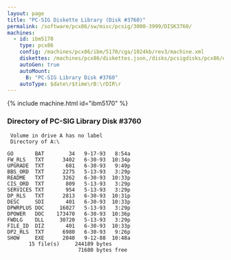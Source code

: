 ```yaml
---
layout: page
title: "PC-SIG Diskette Library (Disk #3760)"
permalink: /software/pcx86/sw/misc/pcsig/3000-3999/DISK3760/
machines:
  - id: ibm5170
    type: pcx86
    config: /machines/pcx86/ibm/5170/cga/1024kb/rev3/machine.xml
    diskettes: /machines/pcx86/diskettes.json,/disks/pcsigdisks/pcx86/diskettes.json
    autoGen: true
    autoMount:
      B: "PC-SIG Library Disk #3760"
    autoType: $date\r$time\rB:\rDIR\r
---
```


{% include machine.html id="ibm5170" %}

### Directory of PC-SIG Library Disk #3760

     Volume in drive A has no label
     Directory of A:\

    GO       BAT        34   9-17-93   8:54a
    FW_RLS   TXT      3402   6-30-93  10:34p
    UPGRADE  TXT       601   6-30-93   9:49p
    BBS_ORD  TXT      2275   5-13-93   3:29p
    README   TXT      3262   6-30-93  10:33p
    CIS_ORD  TXT       809   5-13-93   3:29p
    SERVICES TXT       954   5-13-93   3:29p
    DP_RLS   TXT      2813   6-30-93  10:31p
    DESC     SDI       401   6-30-93  10:33p
    DPWRPLUS DOC     16027   5-13-93   3:29p
    DPOWER   DOC    173470   6-30-93  10:36p
    FWDLG    DLL     30720   5-13-93   3:29p
    FILE_ID  DIZ       401   6-30-93  10:33p
    DP2_RLS  TXT      6980   6-30-93   9:26p
    SHOW     EXE      2040   9-12-88  10:48a
           15 file(s)     244189 bytes
                           71680 bytes free
